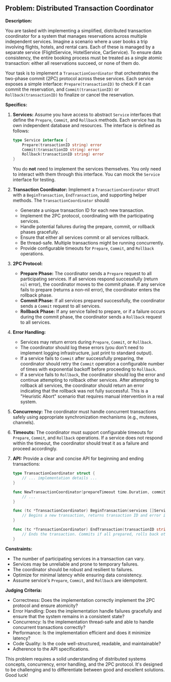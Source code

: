 ## Problem: Distributed Transaction Coordinator

**Description:**

You are tasked with implementing a simplified, distributed transaction coordinator for a system that manages reservations across multiple independent services. Imagine a scenario where a user books a trip involving flights, hotels, and rental cars. Each of these is managed by a separate service (FlightService, HotelService, CarService). To ensure data consistency, the entire booking process must be treated as a single atomic transaction: either all reservations succeed, or none of them do.

Your task is to implement a `TransactionCoordinator` that orchestrates the two-phase commit (2PC) protocol across these services. Each service exposes a simple interface: `Prepare(transactionID)` to check if it can commit the reservation, and `Commit(transactionID)` or `Rollback(transactionID)` to finalize or cancel the reservation.

**Specifics:**

1.  **Services:** Assume you have access to abstract `Service` interfaces that define the `Prepare`, `Commit`, and `Rollback` methods. Each service has its own independent database and resources. The interface is defined as follows:

    ```go
    type Service interface {
        Prepare(transactionID string) error
        Commit(transactionID string) error
        Rollback(transactionID string) error
    }
    ```

    You do **not** need to implement the services themselves.  You only need to interact with them through this interface. You can mock the `Service` interface for testing.

2.  **Transaction Coordinator:** Implement a `TransactionCoordinator` struct with a `BeginTransaction`, `EndTransaction`, and supporting helper methods. The `TransactionCoordinator` should:

    *   Generate a unique transaction ID for each new transaction.
    *   Implement the 2PC protocol, coordinating with the participating services.
    *   Handle potential failures during the prepare, commit, or rollback phases gracefully.
    *   Ensure that either all services commit or all services rollback.
    *   Be thread-safe.  Multiple transactions might be running concurrently.
    *   Provide configurable timeouts for `Prepare`, `Commit`, and `Rollback` operations.

3.  **2PC Protocol:**

    *   **Prepare Phase:** The coordinator sends a `Prepare` request to all participating services. If all services respond successfully (return `nil` error), the coordinator moves to the commit phase. If any service fails to prepare (returns a non-nil error), the coordinator enters the rollback phase.
    *   **Commit Phase:** If all services prepared successfully, the coordinator sends a `Commit` request to all services.
    *   **Rollback Phase:** If any service failed to prepare, or if a failure occurs during the commit phase, the coordinator sends a `Rollback` request to all services.

4.  **Error Handling:**

    *   Services may return errors during `Prepare`, `Commit`, or `Rollback`.
    *   The coordinator should log these errors (you don't need to implement logging infrastructure, just print to standard output).
    *   If a service fails to `Commit` after successfully preparing, the coordinator should retry the `Commit` operation a configurable number of times with exponential backoff before proceeding to `Rollback`.
    *   If a service fails to `Rollback`, the coordinator should log the error and continue attempting to rollback other services.  After attempting to rollback all services, the coordinator should return an error indicating that the rollback was not fully successful.  This is a "Heuristic Abort" scenario that requires manual intervention in a real system.

5.  **Concurrency:** The coordinator must handle concurrent transactions safely using appropriate synchronization mechanisms (e.g., mutexes, channels).

6.  **Timeouts:** The coordinator must support configurable timeouts for `Prepare`, `Commit`, and `Rollback` operations. If a service does not respond within the timeout, the coordinator should treat it as a failure and proceed accordingly.

7.  **API:** Provide a clear and concise API for beginning and ending transactions:

    ```go
    type TransactionCoordinator struct {
        // ... implementation details ...
    }

    func NewTransactionCoordinator(prepareTimeout time.Duration, commitTimeout time.Duration, rollbackTimeout time.Duration, commitRetries int) *TransactionCoordinator {
        // ...
    }

    func (tc *TransactionCoordinator) BeginTransaction(services []Service) (string, error) {
        // Begins a new transaction, returns transaction ID and error if any.
    }

    func (tc *TransactionCoordinator) EndTransaction(transactionID string) error {
        // Ends the transaction. Commits if all prepared, rolls back otherwise. Returns error if commit/rollback failed.
    }
    ```

**Constraints:**

*   The number of participating services in a transaction can vary.
*   Services may be unreliable and prone to temporary failures.
*   The coordinator should be robust and resilient to failures.
*   Optimize for minimal latency while ensuring data consistency.
*   Assume service's `Prepare`, `Commit`, and `Rollback` are idempotent.

**Judging Criteria:**

*   Correctness: Does the implementation correctly implement the 2PC protocol and ensure atomicity?
*   Error Handling: Does the implementation handle failures gracefully and ensure that the system remains in a consistent state?
*   Concurrency: Is the implementation thread-safe and able to handle concurrent transactions correctly?
*   Performance: Is the implementation efficient and does it minimize latency?
*   Code Quality: Is the code well-structured, readable, and maintainable?
*   Adherence to the API specifications.

This problem requires a solid understanding of distributed systems concepts, concurrency, error handling, and the 2PC protocol.  It's designed to be challenging and to differentiate between good and excellent solutions. Good luck!

